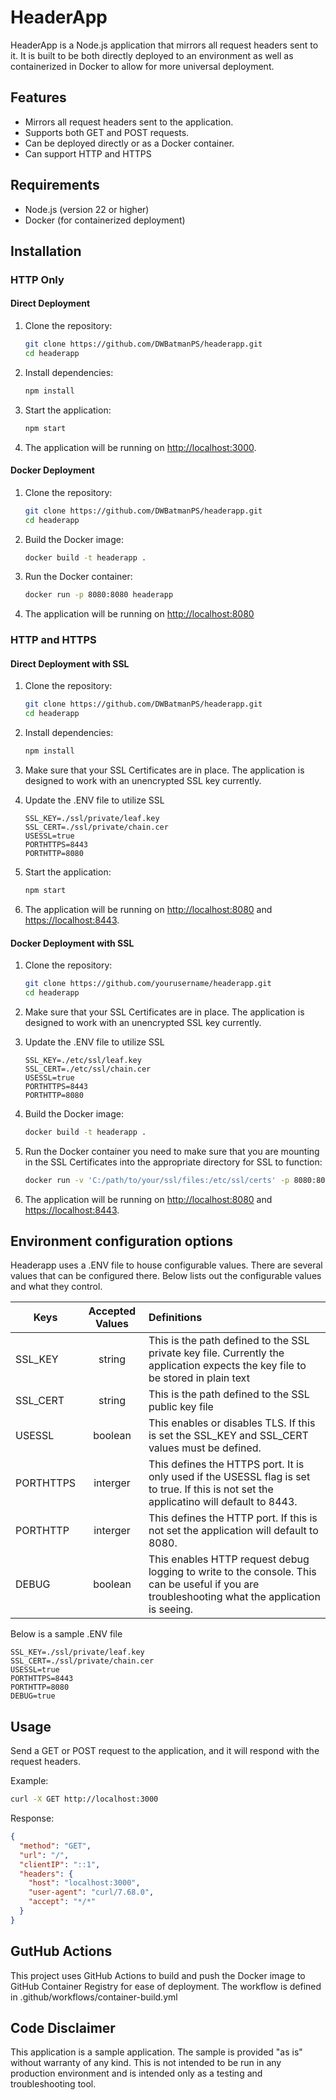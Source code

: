 # HeaderApp

HeaderApp is a Node.js application that mirrors all request headers sent to it. It is built to be both directly deployed to an environment as well as containerized in Docker to allow for more universal deployment.

## Features

- Mirrors all request headers sent to the application.
- Supports both GET and POST requests.
- Can be deployed directly or as a Docker container.
- Can support HTTP and HTTPS

## Requirements

- Node.js (version 22 or higher)
- Docker (for containerized deployment)

## Installation

### HTTP Only

#### Direct Deployment

1. Clone the repository:

   ```sh
   git clone https://github.com/DWBatmanPS/headerapp.git
   cd headerapp

2. Install dependencies:

   ```sh
   npm install

3. Start the application:

   ```sh
   npm start

4. The application will be running on [http://localhost:3000](http://localhost:3000).

#### Docker Deployment

1. Clone the repository:

   ```sh
   git clone https://github.com/DWBatmanPS/headerapp.git
   cd headerapp


2. Build the Docker image:

   ```sh
   docker build -t headerapp .
   
3. Run the Docker container:

   ```sh
   docker run -p 8080:8080 headerapp

4. The application will be running on [http://localhost:8080](http://localhost:8080)

### HTTP and HTTPS

#### Direct Deployment with SSL

1. Clone the repository:

   ```sh
   git clone https://github.com/DWBatmanPS/headerapp.git
   cd headerapp

2. Install dependencies:

   ```sh
   npm install

3. Make sure that your SSL Certificates are in place. The application is designed to work with an unencrypted SSL key currently.

4. Update the .ENV file to utilize SSL

   ```text
   SSL_KEY=./ssl/private/leaf.key
   SSL_CERT=./ssl/private/chain.cer
   USESSL=true
   PORTHTTPS=8443
   PORTHTTP=8080
   ```

5. Start the application:

   ```sh
   npm start

6. The application will be running on [http://localhost:8080](http://localhost:8080) and [https://localhost:8443](https://localhost:8443).

#### Docker Deployment with SSL

1. Clone the repository:

   ```sh
   git clone https://github.com/yourusername/headerapp.git
   cd headerapp

2. Make sure that your SSL Certificates are in place. The application is designed to work with an unencrypted SSL key currently.

3. Update the .ENV file to utilize SSL

   ```text
   SSL_KEY=./etc/ssl/leaf.key
   SSL_CERT=./etc/ssl/chain.cer
   USESSL=true
   PORTHTTPS=8443
   PORTHTTP=8080
   ```

4. Build the Docker image:

   ```sh
   docker build -t headerapp .
   
5. Run the Docker container you need to make sure that you are mounting in the SSL Certificates into the appropriate directory for SSL to function:

   ```sh
   docker run -v 'C:/path/to/your/ssl/files:/etc/ssl/certs' -p 8080:8080 -p 8443:8443 headerapp

6. The application will be running on [http://localhost:8080](http://localhost:8080) and [https://localhost:8443](https://localhost:8443).

## Environment configuration options

Headerapp uses a .ENV file to house configurable values. There are several values that can be configured there. Below lists out the configurable values and what they control.

| Keys | Accepted Values | Definitions|
|-----------|:-----------:|:-----------|
| SSL_KEY | string | This is the path defined to the SSL private key file. Currently the application expects the key file to be stored in plain text |
| SSL_CERT | string | This is the path defined to the SSL public key file |
| USESSL | boolean | This enables or disables TLS. If this is set the SSL_KEY and SSL_CERT values must be defined. |
| PORTHTTPS | interger | This defines the HTTPS port. It is only used if the USESSL flag is set to true. If this is not set the applicatino will default to 8443. |
| PORTHTTP | interger | This defines the HTTP port. If this is not set the application will default to 8080. |
| DEBUG | boolean | This enables HTTP request debug logging to write to the console. This can be useful if you are troubleshooting what the application is seeing. |

Below is a sample .ENV file

``` text
SSL_KEY=./ssl/private/leaf.key
SSL_CERT=./ssl/private/chain.cer
USESSL=true
PORTHTTPS=8443
PORTHTTP=8080
DEBUG=true
```

## Usage

Send a GET or POST request to the application, and it will respond with the request headers.

Example:

```sh
curl -X GET http://localhost:3000
```

Response:

```json
{
  "method": "GET",
  "url": "/",
  "clientIP": "::1",
  "headers": {
    "host": "localhost:3000",
    "user-agent": "curl/7.68.0",
    "accept": "*/*"
  }
}
```

## GutHub Actions

This project uses GitHub Actions to build and push the Docker image to GitHub Container Registry for ease of deployment. The workflow is defined in .github/workflows/container-build.yml

## Code Disclaimer

This application is a sample application. The sample is provided "as is" without warranty of any kind. This is not intended to be run in any production environment and is intended only as a testing and troubleshooting tool.
